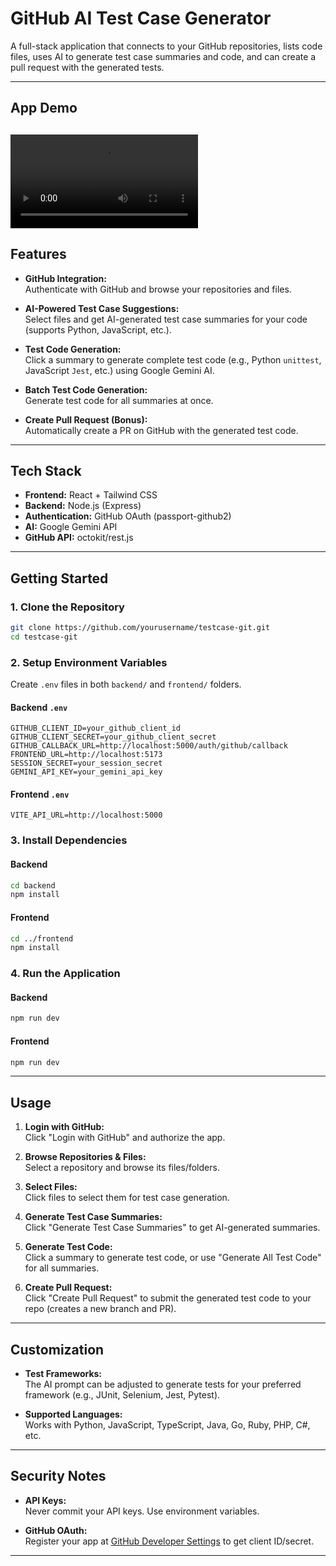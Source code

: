 # GitHub AI Test Case Generator

A full-stack application that connects to your GitHub repositories, lists code files, uses AI to generate test case summaries and code, and can create a pull request with the generated tests.

---
## App Demo

![App_Demo](app_demo.mp4) 
---


## Features

- **GitHub Integration:**  
  Authenticate with GitHub and browse your repositories and files.

- **AI-Powered Test Case Suggestions:**  
  Select files and get AI-generated test case summaries for your code (supports Python, JavaScript, etc.).

- **Test Code Generation:**  
  Click a summary to generate complete test code (e.g., Python `unittest`, JavaScript `Jest`, etc.) using Google Gemini AI.

- **Batch Test Code Generation:**  
  Generate test code for all summaries at once.

- **Create Pull Request (Bonus):**  
  Automatically create a PR on GitHub with the generated test code.

---

## Tech Stack

- **Frontend:** React + Tailwind CSS
- **Backend:** Node.js (Express)
- **Authentication:** GitHub OAuth (passport-github2)
- **AI:** Google Gemini API
- **GitHub API:** octokit/rest.js

---

## Getting Started

### 1. Clone the Repository

```sh
git clone https://github.com/yourusername/testcase-git.git
cd testcase-git
```

### 2. Setup Environment Variables

Create `.env` files in both `backend/` and `frontend/` folders.

#### **Backend `.env`**
```
GITHUB_CLIENT_ID=your_github_client_id
GITHUB_CLIENT_SECRET=your_github_client_secret
GITHUB_CALLBACK_URL=http://localhost:5000/auth/github/callback
FRONTEND_URL=http://localhost:5173
SESSION_SECRET=your_session_secret
GEMINI_API_KEY=your_gemini_api_key
```

#### **Frontend `.env`**
```
VITE_API_URL=http://localhost:5000
```

### 3. Install Dependencies

#### **Backend**
```sh
cd backend
npm install
```

#### **Frontend**
```sh
cd ../frontend
npm install
```

### 4. Run the Application

#### **Backend**
```sh
npm run dev
```

#### **Frontend**
```sh
npm run dev
```

---

## Usage

1. **Login with GitHub:**  
   Click "Login with GitHub" and authorize the app.

2. **Browse Repositories & Files:**  
   Select a repository and browse its files/folders.

3. **Select Files:**  
   Click files to select them for test case generation.

4. **Generate Test Case Summaries:**  
   Click "Generate Test Case Summaries" to get AI-generated summaries.

5. **Generate Test Code:**  
   Click a summary to generate test code, or use "Generate All Test Code" for all summaries.

6. **Create Pull Request:**  
   Click "Create Pull Request" to submit the generated test code to your repo (creates a new branch and PR).

---


## Customization

- **Test Frameworks:**  
  The AI prompt can be adjusted to generate tests for your preferred framework (e.g., JUnit, Selenium, Jest, Pytest).

- **Supported Languages:**  
  Works with Python, JavaScript, TypeScript, Java, Go, Ruby, PHP, C#, etc.

---

## Security Notes

- **API Keys:**  
  Never commit your API keys. Use environment variables.

- **GitHub OAuth:**  
  Register your app at [GitHub Developer Settings](https://github.com/settings/developers) to get client ID/secret.

---
